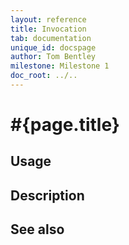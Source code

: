 ```yaml
---
layout: reference
title: Invocation
tab: documentation
unique_id: docspage
author: Tom Bentley
milestone: Milestone 1
doc_root: ../..
---
```


# #{page.title}



## Usage 


## Description


## See also



